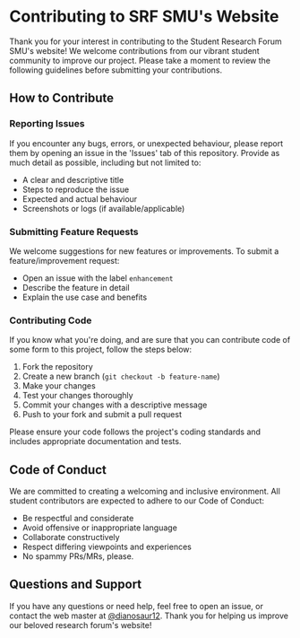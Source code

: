 # Contributing to SRF SMU's Website

Thank you for your interest in contributing to the Student Research Forum SMU's website! We welcome contributions from our vibrant student community to improve our project. Please take a moment to review the following guidelines before submitting your contributions.

## How to Contribute

### Reporting Issues
If you encounter any bugs, errors, or unexpected behaviour, please report them by opening an issue in the 'Issues' tab of this repository. Provide as much detail as possible, including but not limited to:
- A clear and descriptive title
- Steps to reproduce the issue
- Expected and actual behaviour
- Screenshots or logs (if available/applicable)

### Submitting Feature Requests
We welcome suggestions for new features or improvements. To submit a feature/improvement request:
- Open an issue with the label `enhancement`
- Describe the feature in detail
- Explain the use case and benefits

### Contributing Code
If you know what you're doing, and are sure that you can contribute code of some form to this project, follow the steps below:
1. Fork the repository
2. Create a new branch (`git checkout -b feature-name`)
3. Make your changes
4. Test your changes thoroughly
5. Commit your changes with a descriptive message
6. Push to your fork and submit a pull request

Please ensure your code follows the project's coding standards and includes appropriate documentation and tests.

## Code of Conduct
We are committed to creating a welcoming and inclusive environment. All student contributors are expected to adhere to our Code of Conduct:
- Be respectful and considerate
- Avoid offensive or inappropriate language
- Collaborate constructively
- Respect differing viewpoints and experiences
- No spammy PRs/MRs, please.

## Questions and Support
If you have any questions or need help, feel free to open an issue, or contact the web master at [@dianosaur12](https://github.com/dianosaur12).
Thank you for helping us improve our beloved research forum's website!
